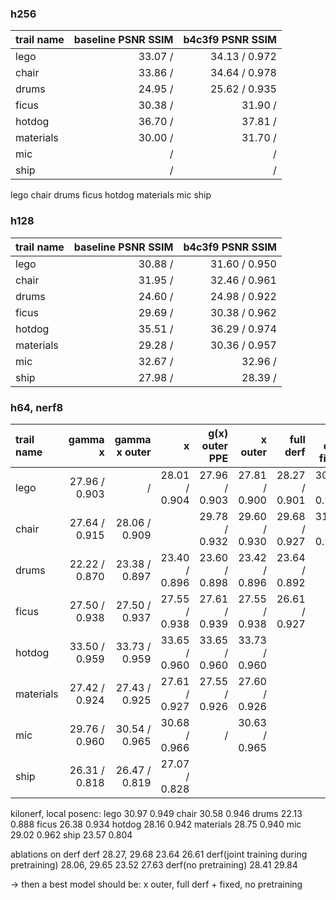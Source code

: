 ### h256

| trail name | baseline PSNR  SSIM | b4c3f9 PSNR  SSIM |
|:-----------|--------------------:|------------------:|
| lego       |    33.07 /     |   34.13 / 0.972   | 
| chair      |    33.86 /     |   34.64 / 0.978   | 
| drums      |    24.95 /     |   25.62 / 0.935   |
| ficus      |    30.38 /     |   31.90 /    | <- config aligned from here
| hotdog     |    36.70 /     |   37.81 /    |
| materials  |    30.00 /     |   31.70 /    |
| mic        |     /     |    /    |
| ship       |     /     |    /    |

lego chair drums ficus hotdog materials mic ship

### h128

| trail name | baseline PSNR  SSIM | b4c3f9 PSNR  SSIM |
|:-----------|--------------------:|------------------:|
| lego       |    30.88 /     |   31.60 / 0.950   | 
| chair      |    31.95 /     |   32.46 / 0.961   | 
| drums      |    24.60 /     |   24.98 / 0.922   |
| ficus      |    29.69 /     |   30.38 / 0.962   |
| hotdog     |    35.51 /     |   36.29 / 0.974   | <-config aligned from here
| materials  |    29.28 /     |   30.36 / 0.957   |
| mic        |    32.67 /     |   32.96 /    |
| ship       |    27.98 /     |   28.39 /    |

### h64, nerf8

| trail name |    gamma x    | gamma x outer |       x       | g(x) outer PPE |    x outer    |   full derf   | full derf fixed |
|:-----------|--------------:|--------------:|--------------:|---------------:|--------------:|--------------:|----------------:|
| lego       | 27.96 / 0.903 |       /       | 28.01 / 0.904 | 27.96 / 0.903  | 27.81 / 0.900 | 28.27 / 0.901 |  30.34 / 0.943  |
| chair      | 27.64 / 0.915 | 28.06 / 0.909 |               | 29.78 / 0.932  | 29.60 / 0.930 | 29.68 / 0.927 |  31.43 / 0.955  |
| drums      | 22.22 / 0.870 | 23.38 / 0.897 | 23.40 / 0.896 | 23.60 / 0.898  | 23.42 / 0.896 | 23.64 / 0.892 |
| ficus      | 27.50 / 0.938 | 27.50 / 0.937 | 27.55 / 0.938 | 27.61 / 0.939  | 27.55 / 0.938 | 26.61 / 0.927 |
| hotdog     | 33.50 / 0.959 | 33.73 / 0.959 | 33.65 / 0.960 | 33.65 / 0.960  | 33.73 / 0.960 |
| materials  | 27.42 / 0.924 | 27.43 / 0.925 | 27.61 / 0.927 | 27.55 / 0.926  | 27.60 / 0.926 |
| mic        | 29.76 / 0.960 | 30.54 / 0.965 | 30.68 / 0.966 |       /        | 30.63 / 0.965 | 
| ship       | 26.31 / 0.818 | 26.47 / 0.819 | 27.07 / 0.828 |

kilonerf, local posenc: 
lego 30.97 0.949
chair 30.58 0.946
drums 22.13 0.888
ficus 26.38 0.934
hotdog 28.16 0.942
materials 28.75 0.940
mic 29.02 0.962
ship 23.57 0.804

ablations on derf
derf 
28.27, 29.68 23.64 26.61
derf(joint training during pretraining)
28.06, 29.65 23.52 27.63
derf(no pretraining)
28.41 29.84

-> then a best model should be: x outer, full derf + fixed, no pretraining
